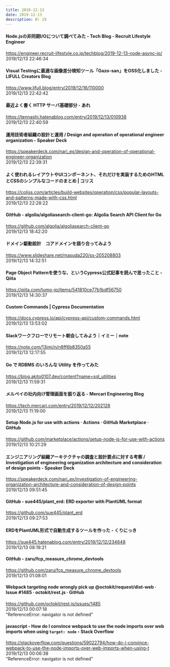 ```yaml
---
title: 2019-12-13
date: 2019-12-13
description: B! 19
---
```


#### Node.jsの非同期I/Oについて調べてみた - Tech Blog - Recruit Lifestyle Engineer
https://engineer.recruit-lifestyle.co.jp/techblog/2019-12-13-node-async-io/<br>
2019/12/13 22:46:34<br>


#### Visual Testingに最適な画像差分検知ツール「Gazo-san」をOSS化しました - LIFULL Creators Blog 
https://www.lifull.blog/entry/2019/12/16/110000<br>
2019/12/13 22:42:42<br>


#### 最近よく書く HTTP サーバ基礎部分 - あれ
https://tennashi.hatenablog.com/entry/2019/12/13/010938<br>
2019/12/13 22:40:59<br>


#### 運用技術者組織の設計と運用 / Design and operation of operational engineer organization - Speaker Deck
https://speakerdeck.com/nari_ex/design-and-operation-of-operational-engineer-organization<br>
2019/12/13 22:39:31<br>


####   よく使われるレイアウトやUIコンポーネント、それだけを実装するためのHTMLとCSSのシンプルなコードのまとめ | コリス
https://coliss.com/articles/build-websites/operation/css/popular-layouts-and-patterns-made-with-css.html<br>
2019/12/13 22:28:22<br>


#### GitHub - algolia/algoliasearch-client-go: Algolia Search API Client for Go
https://github.com/algolia/algoliasearch-client-go<br>
2019/12/13 18:42:20<br>


#### ドメイン駆動設計　コアドメインを語り合ってみよう
https://www.slideshare.net/masuda220/ss-205208803<br>
2019/12/13 14:32:51<br>


#### Page Object Patternを使うな、というCypress公式記事を読んで思ったこと - Qiita
https://qiita.com/tumo-jp/items/541810ce77b1bdf56750<br>
2019/12/13 14:30:37<br>


#### Custom Commands | Cypress Documentation
https://docs.cypress.io/api/cypress-api/custom-commands.html<br>
2019/12/13 13:53:02<br>


#### Slackワークフローでリモート朝会してみよう｜イミー｜note
https://note.com/13imi/n/n8ff6b8350a55<br>
2019/12/13 12:17:55<br>


#### Go で RDBMS のいろんな Utility を作ってみた
https://blog.akito0107.dev/content?name=sql_utilities<br>
2019/12/13 11:59:31<br>


#### メルペイの社内向け管理画面を振り返る - Mercari Engineering Blog
https://tech.mercari.com/entry/2019/12/12/202128<br>
2019/12/13 11:19:00<br>


#### Setup Node.js for use with actions · Actions · GitHub Marketplace · GitHub
https://github.com/marketplace/actions/setup-node-js-for-use-with-actions<br>
2019/12/13 10:21:29<br>


#### エンジニアリング組織アーキテクチャの調査と設計要点に対する考察 / Investigation of engineering organization architecture and consideration of design points - Speaker Deck
https://speakerdeck.com/nari_ex/investigation-of-engineering-organization-architecture-and-consideration-of-design-points<br>
2019/12/13 09:51:45<br>


#### GitHub - sue445/plant_erd: ERD exporter with PlantUML format
https://github.com/sue445/plant_erd<br>
2019/12/13 09:27:53<br>


#### ERDをPlantUML形式で自動生成するツールを作った - くりにっき
https://sue445.hatenablog.com/entry/2019/12/12/234648<br>
2019/12/13 08:19:21<br>


#### GitHub - zaru/fcp_measure_chrome_devtools
https://github.com/zaru/fcp_measure_chrome_devtools<br>
2019/12/13 01:08:01<br>


#### Webpack targeting node wrongly pick up @octokit/request/dist-web · Issue #1485 · octokit/rest.js · GitHub
https://github.com/octokit/rest.js/issues/1485<br>
2019/12/13 00:07:18<br>
“ReferenceError: navigator is not defined”


#### javascript - How do I convince webpack to use the node imports over web imports when using `target: node` - Stack Overflow
https://stackoverflow.com/questions/59022794/how-do-i-convince-webpack-to-use-the-node-imports-over-web-imports-when-using-t<br>
2019/12/13 00:06:38<br>
“ReferenceError: navigator is not defined”


